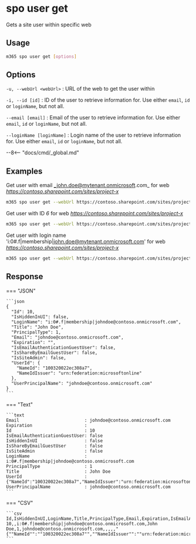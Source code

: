 # spo user get

Gets a site user within specific web

## Usage

```sh
m365 spo user get [options]
```

## Options

`-u, --webUrl <webUrl>`
: URL of the web to get the user within

`-i, --id [id]`
: ID of the user to retrieve information for. Use either `email`, `id` or `loginName`, but not all.

`--email [email]`
: Email of the user to retrieve information for. Use either `email`, `id` or `loginName`, but not all.

`--loginName [loginName]`
: Login name of the user to retrieve information for. Use either `email`, `id` or `loginName`, but not all.

--8<-- "docs/cmd/_global.md"

## Examples

Get user with email _john.doe@mytenant.onmicrosoft.com_ for web _https://contoso.sharepoint.com/sites/project-x_

```sh
m365 spo user get --webUrl https://contoso.sharepoint.com/sites/project-x --email john.doe@mytenant.onmicrosoft.com
```

Get user with ID _6_ for web _https://contoso.sharepoint.com/sites/project-x_

```sh
m365 spo user get --webUrl https://contoso.sharepoint.com/sites/project-x --id 6
```

Get user with login name 'i:0#.f|membership|john.doe@mytenant.onmicrosoft.com' for web _https://contoso.sharepoint.com/sites/project-x_

```sh
m365 spo user get --webUrl https://contoso.sharepoint.com/sites/project-x --loginName "i:0#.f|membership|john.doe@mytenant.onmicrosoft.com"
```

## Response

=== "JSON"

    ```json
    {
      "Id": 10,
      "IsHiddenInUI": false,
      "LoginName": "i:0#.f|membership|johndoe@contoso.onmicrosoft.com",
      "Title": "John Doe",
      "PrincipalType": 1,
      "Email": "johndoe@contoso.onmicrosoft.com",
      "Expiration": "",
      "IsEmailAuthenticationGuestUser": false,
      "IsShareByEmailGuestUser": false,
      "IsSiteAdmin": false,
      "UserId": {
        "NameId": "100320022ec308a7",
        "NameIdIssuer": "urn:federation:microsoftonline"
      },
      "UserPrincipalName": "johndoe@contoso.onmicrosoft.com"
    }
    ```

=== "Text"

    ```text
    Email                         : johndoe@contoso.onmicrosoft.com
    Expiration                    :
    Id                            : 10
    IsEmailAuthenticationGuestUser: false
    IsHiddenInUI                  : false
    IsShareByEmailGuestUser       : false
    IsSiteAdmin                   : false
    LoginName                     : i:0#.f|membership|johndoe@contoso.onmicrosoft.com
    PrincipalType                 : 1
    Title                         : John Doe
    UserId                        : {"NameId":"100320022ec308a7","NameIdIssuer":"urn:federation:microsoftonline"}
    UserPrincipalName             : johndoe@contoso.onmicrosoft.com
    ```

=== "CSV"

    ```csv
    Id,IsHiddenInUI,LoginName,Title,PrincipalType,Email,Expiration,IsEmailAuthenticationGuestUser,IsShareByEmailGuestUser,IsSiteAdmin,UserId,UserPrincipalName
    10,,i:0#.f|membership|johndoe@contoso.onmicrosoft.com,John Doe,1,johndoe@contoso.onmicrosoft.com,,,,,"{""NameId"":""100320022ec308a7"",""NameIdIssuer"":""urn:federation:microsoftonline""}",johndoe@contoso.onmicrosoft.com
    ```
